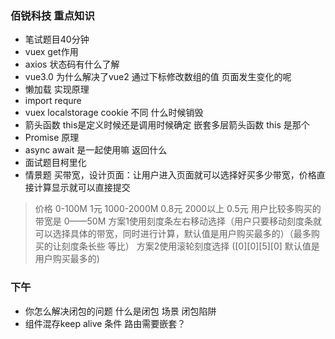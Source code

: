 ### 佰锐科技 重点知识
* 笔试题目40分钟
* vuex get作用
* axios 状态码有什么了解
* vue3.0 为什么解决了vue2 通过下标修改数组的值 页面发生变化的呢
* 懒加载 实现原理
* import requre
* vuex localstorage cookie 不同 什么时候销毁
* 箭头函数 this是定义时候还是调用时候确定 嵌套多层箭头函数 this 是那个
* Promise 原理
* async await 是一起使用嘛 返回什么
* 面试题目柯里化
* 情景题 买带宽，设计页面：让用户进入页面就可以选择好买多少带宽，价格直接计算显示就可以直接提交
> 价格 0-100M 1元 1000-2000M 0.8元 2000以上 0.5元
> 用户比较多购买的带宽是 0——50M
> 方案1使用刻度条左右移动选择（用户只要移动刻度条就可以选择具体的带宽，同时进行计算，默认值是用户购买最多的）（最多购买的让刻度条长些 等比）
> 方案2使用滚轮刻度选择 ([0][0][5][0] 默认值是用户购买最多的)
### 下午
* 你怎么解决闭包的问题 什么是闭包 场景 闭包陷阱
* 组件混存keep alive 条件 路由需要嵌套？